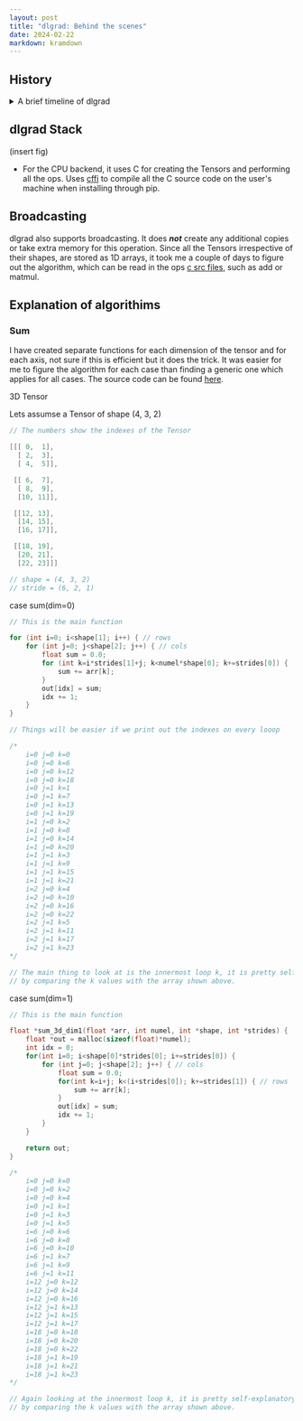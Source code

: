 ```yaml
---
layout: post
title: "dlgrad: Behind the scenes"
date: 2024-02-22
markdown: kramdown
---
```


##  History

<details>
<summary> A brief timeline of dlgrad </summary>

<ul>
<li> I started this project in 2022 with the intention of learning the fundamentals of deep learning. The initial version worked perfectly fine but was just a numpy wrapper.</li>
<li> In early 2024, I revisted the project and realised that I didnt learn or do much since most of the heavy lifting was done by numpy and this bothered me.</li>
<li> Hence, I began to rewrite dlgrad, well, in a stupid way. </li>
<li> Since, I didnt want to rely on numpy at all, I needed some way of creating the tensors. My genius idea was, let me write C code in python, compile them as a shared file (using subprocess) and load them into python. Suprisingly it worked. The rational was, I wanted *dlgrad* to be a simple pip install, and didnt want to deal with compiling C code.</li>
<li> However, it was becoming really difficult to manage tensors in C and using them in python. Things were only getting complicated as I sarted to add new ops, losses, etc. And I spent around 8 months doing this. Yea 8 months !!!</li>
<li> At this point I became frustated at myself, saddend by the fact that I am not able to do this.</li>
<li> Then I was looking at [llm.c](https://github.com/karpathy/llm.c), and I wondered, why am I complicating things. All this complexity was arising from the fact that I didnt want to compile C code when installing. But, by doing that, I will drasctically improve performance, increase speed and reduce complexity.</li>
<li> I am not worried about the time since, as Andrej Karpathy mentions in the Lex podcast, these are just scar tissues. I have learnt from the mistake and hopefully will not repeat it in the future :). Hence, the lesson learnt here is that,      
    <ul>
        <li> <b> Don't complicate things. </b> </li>
        <li> <b> Before starting out on a project, layout a plan, figure out how you are going to do things beforehand, so that in the future, after putting so much effort on something, it should not come to a hault, because, you didnt think it through enough. </b> </li>
    </ul>
</li>
</ul>
</details>


## dlgrad Stack

(insert fig)

- For the CPU backend, it uses C for creating the Tensors and performing all the ops. Uses [cffi](https://cffi.readthedocs.io/en/stable/) to compile all the C source code on the user's machine when installing through pip.

## Broadcasting

dlgrad also supports broadcasting. It does <i><b>not</b></i> create any additional copies or take extra memory for this operation. Since all the Tensors irrespective of their shapes, are stored as 1D arrays, it took me a couple of days to figure out the algorithm, which can be read in the ops [c src files](https://github.com/NavneetKanna/dlgrad/tree/main/dlgrad/src/c), such as add or matmul.


## Explanation of algorithims

### Sum

I have created separate functions for each dimension of the tensor and for each axis, not sure if this is efficient but it does the trick. It was easier for me to figure the algorithm for each case than finding a generic one which applies for all cases. The source code can be found [here](https://github.com/NavneetKanna/dlgrad/blob/main/dlgrad/src/c/sum.c).

3D Tensor

Lets assumse a Tensor of shape (4, 3, 2)

```c
// The numbers show the indexes of the Tensor

[[[ 0,  1],
  [ 2,  3],
  [ 4,  5]],

 [[ 6,  7],
  [ 8,  9],
  [10, 11]],

 [[12, 13],
  [14, 15],
  [16, 17]],

 [[18, 19],
  [20, 21],
  [22, 23]]]

// shape = (4, 3, 2)
// stride = (6, 2, 1)
```

case sum(dim=0)
```c
// This is the main function 

for (int i=0; i<shape[1]; i++) { // rows
    for (int j=0; j<shape[2]; j++) { // cols
        float sum = 0.0;
        for (int k=i*strides[1]+j; k<numel*shape[0]; k+=strides[0]) {
            sum += arr[k];
        }
        out[idx] = sum;
        idx += 1;
    }
}

// Things will be easier if we print out the indexes on every looop

/*
    i=0 j=0 k=0
    i=0 j=0 k=6
    i=0 j=0 k=12
    i=0 j=0 k=18
    i=0 j=1 k=1
    i=0 j=1 k=7
    i=0 j=1 k=13
    i=0 j=1 k=19
    i=1 j=0 k=2
    i=1 j=0 k=8
    i=1 j=0 k=14
    i=1 j=0 k=20
    i=1 j=1 k=3
    i=1 j=1 k=9
    i=1 j=1 k=15
    i=1 j=1 k=21
    i=2 j=0 k=4
    i=2 j=0 k=10
    i=2 j=0 k=16
    i=2 j=0 k=22
    i=2 j=1 k=5
    i=2 j=1 k=11
    i=2 j=1 k=17
    i=2 j=1 k=23
*/

// The main thing to look at is the innermost loop k, it is pretty self-explanatory what the algorithm is doing 
// by comparing the k values with the array shown above.
```

case sum(dim=1)
```c
// This is the main function 

float *sum_3d_dim1(float *arr, int numel, int *shape, int *strides) {
    float *out = malloc(sizeof(float)*numel);
    int idx = 0;
    for(int i=0; i<shape[0]*strides[0]; i+=strides[0]) {
        for (int j=0; j<shape[2]; j++) { // cols
            float sum = 0.0;
            for(int k=i+j; k<(i+strides[0]); k+=strides[1]) { // rows
                sum += arr[k];
            }
            out[idx] = sum;
            idx += 1;
        }
    }

    return out;
}

/*
    i=0 j=0 k=0
    i=0 j=0 k=2
    i=0 j=0 k=4
    i=0 j=1 k=1
    i=0 j=1 k=3
    i=0 j=1 k=5
    i=6 j=0 k=6
    i=6 j=0 k=8
    i=6 j=0 k=10
    i=6 j=1 k=7
    i=6 j=1 k=9
    i=6 j=1 k=11
    i=12 j=0 k=12
    i=12 j=0 k=14
    i=12 j=0 k=16
    i=12 j=1 k=13
    i=12 j=1 k=15
    i=12 j=1 k=17
    i=18 j=0 k=18
    i=18 j=0 k=20
    i=18 j=0 k=22
    i=18 j=1 k=19
    i=18 j=1 k=21
    i=18 j=1 k=23
*/

// Again looking at the innermost loop k, it is pretty self-explanatory what the algorithm is doing 
// by comparing the k values with the array shown above.
```
